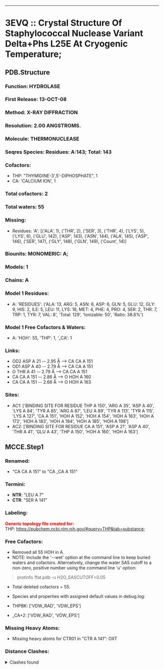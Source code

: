 ---
# 3EVQ :: Crystal Structure Of Staphylococcal Nuclease Variant Delta+Phs L25E At Cryogenic Temperature;
## PDB.Structure
### Function: HYDROLASE
### First Release: 13-OCT-08
### Method: X-RAY DIFFRACTION
### Resolution: 2.00 ANGSTROMS.
### Molecule: THERMONUCLEASE
### Seqres Species: Residues: A:143; Total: 143
### Cofactors:
  - THP:
 "THYMIDINE-3',5'-DIPHOSPHATE", 1
  -  CA:
 'CALCIUM ION', 1

### Total cofactors: 2
### Total waters: 55
### Missing:
  - Residues:
 'A': [('ALA', 1), ('THR', 2), ('SER', 3), ('THR', 4), ('LYS', 5), ('LYS', 6), ('GLU', 142), ('ASP', 143), ('ASN', 144), ('ALA', 145), ('ASP', 146), ('SER', 147), ('GLY', 148), ('GLN', 149),
       ('Count', 14)]

### Biounits: MONOMERIC: A;
### Models: 1
### Chains: A
### Model 1 Residues:
  - A:
 'RESIDUES': ('ALA: 13, ARG: 5, ASN: 6, ASP: 6, GLN: 5, GLU: 12, GLY: 9, HIS: 2, ILE: 5, LEU: 11, LYS: 18, MET: 4, PHE: 4, PRO: 4, SER: 2, THR: 7, TRP: 1, TYR: 7, VAL: 8', 'Total: 129', 'Ionizable: 50',
              'Ratio: 38.8%')

### Model 1 Free Cofactors & Waters:
  - A:
 'HOH': 55, 'THP': 1, '_CA': 1

### Links:
  - OD2 ASP A 21 -- 2.95 Å --> CA  CA A 151
  - OD1 ASP A 40 -- 2.79 Å --> CA  CA A 151
  - O  THR A 41 -- 2.79 Å --> CA  CA A 151
  - CA  CA A 151 -- 2.86 Å --> O  HOH A 160
  - CA  CA A 151 -- 2.66 Å --> O  HOH A 163

### Sites:
  - AC1: ['BINDING SITE FOR RESIDUE THP A 150', 'ARG A  35', 'ASP A  40', 'LYS A  84', 'TYR A  85', 'ARG A  87', 'LEU A  89', 'TYR A 113', 'TYR A 115', 'LYS A 127', 'CA A 151', 'HOH A 152', 'HOH A 154', 'HOH A 163', 'HOH A 172', 'HOH A 183', 'HOH A 184', 'HOH A 185', 'HOH A 198']
  - AC2: ['BINDING SITE FOR RESIDUE CA A 151', 'ASP A  21', 'ASP A  40', 'THR A  41', 'GLU A  43', 'THP A 150', 'HOH A 160', 'HOH A 163']

## MCCE.Step1
### Renamed:
  - "CA    CA A 151" to "CA   _CA A 151"

### Termini:
 - <strong>NTR</strong>: "LEU A   7"
 - <strong>CTR</strong>: "SER A 141"

### Labeling:
<strong><font color='red'>Generic topology file created for:</font></strong>  
THP: https://pubchem.ncbi.nlm.nih.gov/#query=THP&tab=substance; 

### Free Cofactors:
  - Removed all 55 HOH in A.
  - NOTE: Include the '--wet' option at the command line to keep buried waters and cofactors. Alternatively, change the water SAS cutoff to a non-zero, positive number using the command line 'u' option:
  > protinfo 1fat.pdb -u H2O_SASCUTOFF=0.05
  - Total deleted cofactors = 55.
  - Species and properties with assigned default values in debug.log:

  - THPBK: ['VDW_RAD', 'VDW_EPS']

  - _CA+2: ['VDW_RAD', 'VDW_EPS']


### Missing Heavy Atoms:
  -    Missing heavy atoms for CTR01 in "CTR A 141":   OXT

### Distance Clashes:
<details><summary>Clashes found</summary>

- d= 1.54: " CA  NTR A   7" to " CB  LEU A   7"

</details>

